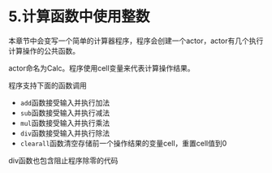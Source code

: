 # 5.计算函数中使用整数

本章节中会变写一个简单的计算器程序，程序会创建一个actor，actor有几个执行计算操作的公共函数。

actor命名为Calc。程序使用cell变量来代表计算操作结果。

程序支持下面的函数调用

* `add`函数接受输入并执行加法
* `sub`函数接受输入并执行减法
* `mul`函数接受输入并执行乘法
* `div`函数接受输入并执行除法
* `clearall`函数清空存储前一个操作结果的变量cell，重置cell值到0

div函数也包含阻止程序除零的代码

